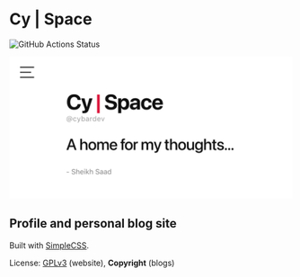 # Cy | Space

![GitHub Actions Status](https://github.com/cybardev/cybardev.github.io/actions/workflows/deploy-site.yml/badge.svg "GitHub Pages deployment status")

![Web Preview](./static/_assets/images/preview.png "OpenGraph preview image")

## Profile and personal blog site

Built with [SimpleCSS](https://simplecss.org/).

License: [GPLv3](./LICENSE.md) (website), **Copyright** (blogs)
